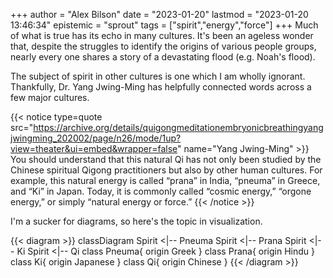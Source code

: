 +++
author = "Alex Bilson"
date = "2023-01-20"
lastmod = "2023-01-20 13:46:34"
epistemic = "sprout"
tags = ["spirit","energy","force"]
+++
Much of what is true has its echo in many cultures. It's been an ageless wonder that, despite the struggles to identify the origins of various people groups, nearly every one shares a story of a devastating flood (e.g. Noah's flood).

The subject of spirit in other cultures is one which I am wholly ignorant. Thankfully, Dr. Yang Jwing-Ming has helpfully connected words across a few major cultures.

{{< notice type=quote src="https://archive.org/details/quigongmeditationembryonicbreathingyangjwingming_202002/page/n26/mode/1up?view=theater&ui=embed&wrapper=false" name="Yang Jwing-Ming" >}}
You should understand that this natural Qi has not only been studied by the Chinese spiritual Qigong practitioners but also by other human cultures. For example, this natural energy is called “prana” in India, “pneuma” in Greece, and “Ki” in Japan. Today, it is commonly called “cosmic energy,” “orgone energy,” or simply “natural energy or force.”
{{< /notice >}}

I'm a sucker for diagrams, so here's the topic in visualization.

{{< diagram >}}
classDiagram
    Spirit <|-- Pneuma
    Spirit <|-- Prana
    Spirit <|-- Ki
    Spirit <|-- Qi
	 class Pneuma{
	 	origin Greek
	 }
	 class Prana{
	 	origin Hindu
	 }
	 class Ki{
	 	origin Japanese
	 }
	 class Qi{
	 	origin Chinese
	 }
{{< /diagram >}}

